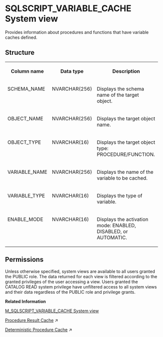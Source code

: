 <!-- loioa7eeeedda0764a2d94b793880b14a5b6 -->

# SQLSCRIPT\_VARIABLE\_CACHE System view

Provides information about procedures and functions that have variable caches defined.



<a name="loioa7eeeedda0764a2d94b793880b14a5b6___q_u_e_r_y__p_l_a_n_s_1struct_QUERY_PLANS"/>

## Structure


<table>
<tr>
<th valign="top">

Column name

</th>
<th valign="top">

Data type

</th>
<th valign="top">

Description

</th>
</tr>
<tr>
<td valign="top">

SCHEMA\_NAME

</td>
<td valign="top">

NVARCHAR\(256\)

</td>
<td valign="top">

Displays the schema name of the target object.

</td>
</tr>
<tr>
<td valign="top">

OBJECT\_NAME

</td>
<td valign="top">

NVARCHAR\(256\)

</td>
<td valign="top">

Displays the target object name.

</td>
</tr>
<tr>
<td valign="top">

OBJECT\_TYPE

</td>
<td valign="top">

NVARCHAR\(16\)

</td>
<td valign="top">

Displays the target object type: PROCEDURE/FUNCTION.

</td>
</tr>
<tr>
<td valign="top">

VARIABLE\_NAME

</td>
<td valign="top">

NVARCHAR\(256\)

</td>
<td valign="top">

Displays the name of the variable to be cached.

</td>
</tr>
<tr>
<td valign="top">

VARIABLE\_TYPE

</td>
<td valign="top">

NVARCHAR\(16\)

</td>
<td valign="top">

Displays the type of variable.

</td>
</tr>
<tr>
<td valign="top">

ENABLE\_MODE

</td>
<td valign="top">

NVARCHAR\(16\)

</td>
<td valign="top">

Displays the activation mode: ENABLED, DISABLED, or AUTOMATIC.

</td>
</tr>
</table>



<a name="loioa7eeeedda0764a2d94b793880b14a5b6__section_yg2_rvz_2zb"/>

## Permissions

Unless otherwise specified, system views are available to all users granted the PUBLIC role. The data returned for each view is filtered according to the granted privileges of the user accessing a view. Users granted the CATALOG READ system privilege have unfiltered access to all system views and their data regardless of the PUBLIC role and privilege grants.

**Related Information**  


[M\_SQLSCRIPT\_VARIABLE\_CACHE System view](../022-Monitoring-Views/m-sqlscript-variable-cache-system-view-9fb8ca5.md "Provides runtime information about procedures and functions that have variable caches defined.")

[Procedure Result Cache](https://help.sap.com/viewer/d1cb63c8dd8e4c35a0f18aef632687f0/2024_1_QRC/en-US/23bd07d4f4a1444ab64ca580373e8efc.html "Procedure Result Cache (PRC) is a server-wide in-memory cache that caches the output arguments of procedure calls using the input arguments as keys.") :arrow_upper_right:

[Deterministic Procedure Cache](https://help.sap.com/viewer/d1cb63c8dd8e4c35a0f18aef632687f0/2024_1_QRC/en-US/8809a2a02e1b49d9a3fc68bb135f430d.html "") :arrow_upper_right:

